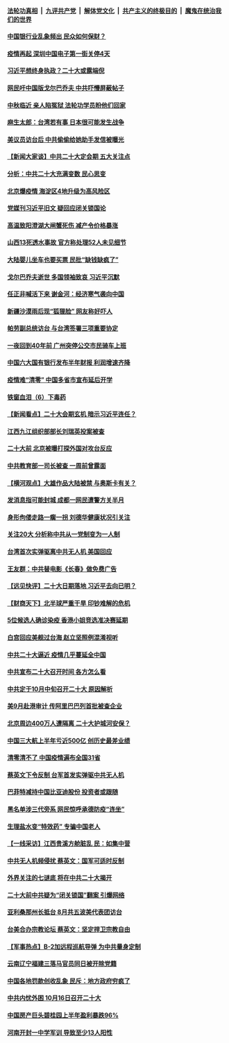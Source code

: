 ####  [法轮功真相](../../../../basic/blob/master/README.md?t=09010101) &nbsp;|&nbsp; [九评共产党](../../../../9ping.md/blob/master/README.md?t=09010101) &nbsp;|&nbsp; [解体党文化](../../../../jtdwh.md/blob/master/README.md?t=09010101)  &nbsp;|&nbsp; [共产主义的终极目的](../../../../gczydzjmd.md/blob/master/README.md?t=09010101) &nbsp;|&nbsp; [魔鬼在统治我们的世界](../../../../mgztzwmdsj.md/blob/master/README.md?t=09010101) 

#### [中国银行业乱象频出 民众如何保财？](../pages/nsc413/n13814689.md?t=09010101) 

#### [疫情再起 深圳中国电子第一街关停4天](../pages/nsc413/n13814373.md?t=09010101) 

#### [习近平想终身执政？二十大或露端倪](../pages/nsc413/n13814711.md?t=09010101) 

#### [网民吁中国版戈尔巴乔夫 中共吓懵屏蔽帖子](../pages/nsc413/n13814733.md?t=09010101) 

#### [中秋临近 亲人陷冤狱 法轮功学员盼他们回家](../pages/nsc413/n13814674.md?t=09010101) 

#### [麻生太郎：台湾若有事 日本很可能发生战争](../pages/nsc413/n13814631.md?t=09010101) 

#### [美议员访台后 中共偷偷给她助手发信被曝光](../pages/nsc413/n13814672.md?t=09010101) 

#### [【新闻大家谈】中共二十大定会期 五大关注点](../pages/nsc413/n13814571.md?t=09010101) 

#### [分析：中共二十大充满变数 民心思变](../pages/nsc413/n13813926.md?t=09010101) 

#### [北京爆疫情 海淀区4地升级为高风险区](../pages/nsc413/n13814527.md?t=09010101) 

#### [党媒刊习近平旧文 疑回应闭关锁国论](../pages/nsc413/n13814528.md?t=09010101) 

#### [高温致阳澄湖大闸蟹死伤 减产令价格暴涨](../pages/nsc413/n13814493.md?t=09010101) 

#### [山西13死透水事故 官方称处理52人未见细节](../pages/nsc413/n13814417.md?t=09010101) 

#### [大陆婴儿坐车也要买票 民批“缺钱缺疯了”](../pages/nsc413/n13814495.md?t=09010101) 

#### [戈尔巴乔夫逝世 多国领袖致哀 习近平沉默](../pages/nsc413/n13814454.md?t=09010101) 

#### [任正非喊活下来 谢金河：经济寒气袭向中国](../pages/nsc413/n13814196.md?t=09010101) 

#### [新疆沙漠雨后现“狐狸脸” 网友称好吓人](../pages/nsc413/n13814455.md?t=09010101) 

#### [帕劳副总统访台 与台湾签署三项重要协定](../pages/nsc413/n13814396.md?t=09010101) 

#### [一夜回到40年前 广州突停公交市民骑车上班](../pages/nsc413/n13814287.md?t=09010101) 

#### [中国六大国有银行发布半年财报 利润增速齐降](../pages/nsc413/n13814371.md?t=09010101) 

#### [疫情难“清零” 中国多省市宣布延后开学](../pages/nsc413/n13814352.md?t=09010101) 

#### [铁窗血泪（6）下毒药](../pages/nsc413/n13793192.md?t=09010101) 

#### [【新闻看点】二十大会期玄机 暗示习近平连任？](../pages/nsc413/n13814069.md?t=09010101) 

#### [江西九江组织部部长刘瑞英投案被查](../pages/nsc413/n13814298.md?t=09010101) 

#### [二十大前 北京被曝打探外国对攻台反应](../pages/nsc413/n13814138.md?t=09010101) 

#### [中共教育部一司长被查 一周前曾露面](../pages/nsc413/n13814194.md?t=09010101) 


#### [【横河观点】大雄作品大陆被禁 与奥斯卡有关？](../pages/nsc413/n13814137.md?t=09010101) 

#### [发消息指可能封城 成都一网民遭警方关半月](../pages/nsc413/n13814178.md?t=09010101) 

#### [身形佝偻走路一瘸一拐 刘德华健康状况引关注](../pages/nsc413/n13814097.md?t=09010101) 

#### [关注20大 分析称中共从一党制变为一人制](../pages/nsc413/n13814047.md?t=09010101) 

#### [台湾首次实弹驱离中共无人机 美国回应](../pages/nsc413/n13814105.md?t=09010101) 

#### [王友群：中共替电影《长春》做免费广告](../pages/nsc413/n13814067.md?t=09010101) 

#### [【远见快评】二十大日期落地 习近平去向已明？](../pages/nsc413/n13814073.md?t=09010101) 

#### [【财商天下】北半球严重干旱 印钞难解的危机](../pages/nsc413/n13814000.md?t=09010101) 

#### [5位候选人确诊染疫 香港小姐竞选准决赛延期](../pages/nsc413/n13814005.md?t=09010101) 

#### [白宫回应美舰过台海 赵立坚照例混淆视听](../pages/nsc413/n13814037.md?t=09010101) 

#### [中共二十大逼近 疫情几乎蔓延全中国](../pages/nsc413/n13813991.md?t=09010101) 

#### [中共宣布二十大召开时间 各方怎么看](../pages/nsc413/n13813989.md?t=09010101) 

#### [中共定于10月中旬召开二十大 原因解析](../pages/nsc413/n13814018.md?t=09010101) 

#### [美9月赴港审计 传阿里巴巴列首批被查企业](../pages/nsc413/n13813987.md?t=09010101) 

#### [北京周边400万人遭隔离 二十大护城河安保？](../pages/nsc413/n13813870.md?t=09010101) 

#### [中国三大航上半年亏近500亿 创历史最差业绩](../pages/nsc413/n13813972.md?t=09010101) 

#### [清零清不了 中国疫情遍布全国31省](../pages/nsc413/n13813867.md?t=09010101) 

#### [蔡英文下令反制 台军首发实弹驱中共无人机](../pages/nsc413/n13813905.md?t=09010101) 

#### [巴菲特减持中国比亚迪股份 投资者或跟随](../pages/nsc413/n13813939.md?t=09010101) 

#### [黑名单涉三代旁系 网民惊呼承德防疫“连坐”](../pages/nsc413/n13813684.md?t=09010101) 

#### [生理盐水变“特效药” 专骗中国老人](../pages/nsc413/n13813910.md?t=09010101) 

#### [【一线采访】江西贵溪方舱脏乱 民：如集中营](../pages/nsc413/n13813251.md?t=09010101) 

#### [中共无人机频侵扰 蔡英文：国军可适时反制](../pages/nsc413/n13813757.md?t=09010101) 

#### [外界关注的七谜底 将在中共二十大揭开](../pages/nsc413/n13813907.md?t=09010101) 

#### [二十大前中共疑为“闭关锁国”翻案 引爆网络](../pages/nsc413/n13813766.md?t=09010101) 

#### [亚利桑那州长抵台 8月共五波美代表团访台](../pages/nsc413/n13813826.md?t=09010101) 

#### [台美合办宗教论坛 蔡英文：坚定捍卫宗教自由](../pages/nsc413/n13813822.md?t=09010101) 

#### [【军事热点】B-2加远程巡航导弹 为中共量身定制](../pages/nsc413/n13813296.md?t=09010101) 

#### [云南辽宁福建三落马官员同日被开除党籍](../pages/nsc413/n13813730.md?t=09010101) 

#### [中国各地罚款创收乱象 民斥：地方政府穷疯了](../pages/nsc413/n13813735.md?t=09010101) 

#### [中共内忧外困 10月16日召开二十大](../pages/nsc413/n13813765.md?t=09010101) 

#### [中国房产巨头碧桂园上半年盈利暴跌96%](../pages/nsc413/n13813700.md?t=09010101) 

#### [河南开封一中学军训 导致至少13人阳性](../pages/nsc413/n13813702.md?t=09010101) 

